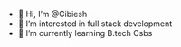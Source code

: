 - 👋 Hi, I’m @Cibiesh
- 👀 I’m interested in full stack development 
- 🌱 I’m currently learning B.tech Csbs


<!---
Cibiesh/Cibiesh is a ✨ special ✨ repository because its `README.md` (this file) appears on your GitHub profile.
You can click the Preview link to take a look at your changes.
--->
